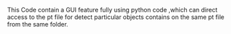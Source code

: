 This Code contain a GUI feature fully using python code ,which can direct access to the pt file for detect particular objects contains on the same pt file from the same folder.

